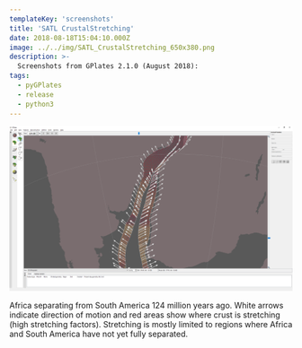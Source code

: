 ```yaml
---
templateKey: 'screenshots'
title: 'SATL CrustalStretching'
date: 2018-08-18T15:04:10.000Z
image: ../../img/SATL_CrustalStretching_650x380.png
description: >-
  Screenshots from GPlates 2.1.0 (August 2018):
tags:
  - pyGPlates
  - release
  - python3
---
```

![pygplates_doc_contents](../../img/SATL_CrustalStretching.png)

Africa separating from South America 124 million years ago. White arrows indicate direction of motion and red areas show where crust is stretching (high stretching factors). Stretching is mostly limited to regions where Africa and South America have not yet fully separated.
